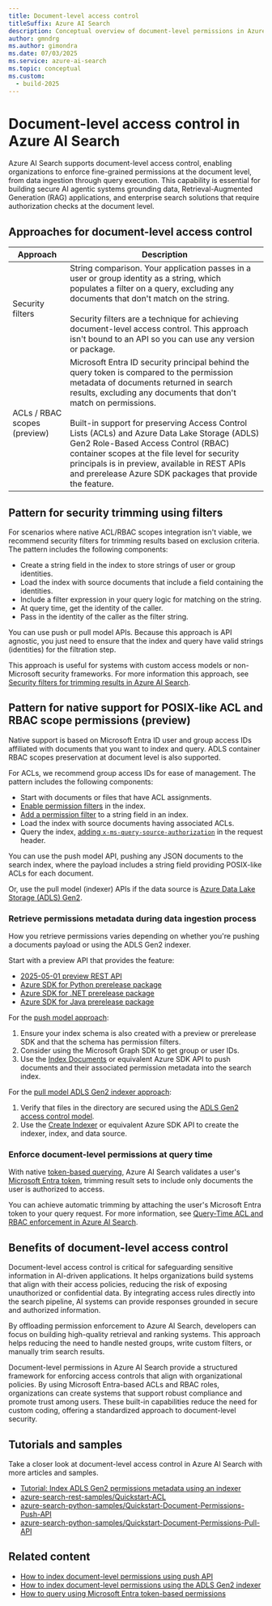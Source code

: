 ```yaml
---
title: Document-level access control
titleSuffix: Azure AI Search
description: Conceptual overview of document-level permissions in Azure AI Search.
author: gmndrg
ms.author: gimondra
ms.date: 07/03/2025
ms.service: azure-ai-search
ms.topic: conceptual
ms.custom:
  - build-2025
---
```

  
# Document-level access control in Azure AI Search  
  
Azure AI Search supports document-level access control, enabling organizations to enforce fine-grained permissions at the document level, from data ingestion through query execution. This capability is essential for building secure AI agentic systems grounding data, Retrieval-Augmented Generation (RAG) applications, and enterprise search solutions that require authorization checks at the document level.  
  
## Approaches for document-level access control

| Approach | Description |
|----------|-------------|
| Security filters | String comparison. Your application passes in a user or group identity as a string, which populates a filter on a query, excluding any documents that don't match on the string. <br><br>Security filters are a technique for achieving document-level access control. This approach isn't bound to an API so you can use any version or package. |
| ACLs / RBAC scopes (preview) | Microsoft Entra ID security principal behind the query token is compared to the permission metadata of documents returned in search results, excluding any documents that don't match on permissions. <br><br>Built-in support for preserving Access Control Lists (ACLs) and Azure Data Lake Storage (ADLS) Gen2 Role-Based Access Control (RBAC) container scopes at the file level for security principals is in preview, available in REST APIs and prerelease Azure SDK packages that provide the feature. |

## Pattern for security trimming using filters  

For scenarios where native ACL/RBAC scopes integration isn't viable, we recommend security filters for trimming results based on exclusion criteria. The pattern includes the following components:

- Create a string field in the index to store strings of user or group identities.
- Load the index with source documents that include a field containing the identities.
- Include a filter expression in your query logic for matching on the string.
- At query time, get the identity of the caller.
- Pass in the identity of the caller as the filter string.

You can use push or pull model APIs. Because this approach is API agnostic, you just need to ensure that the index and query have valid strings (identities) for the filtration step.

This approach is useful for systems with custom access models or non-Microsoft security frameworks. For more information this approach, see [Security filters for trimming results in Azure AI Search](search-security-trimming-for-azure-search.md).

## Pattern for native support for POSIX-like ACL and RBAC scope permissions (preview)

Native support is based on Microsoft Entra ID user and group access IDs affiliated with documents that you want to index and query. ADLS container RBAC scopes preservation at document level is also supported. 

For ACLs, we recommend group access IDs for ease of management. The pattern includes the following components:

- Start with documents or files that have ACL assignments.
- [Enable permission filters](/rest/api/searchservice/indexes/create-or-update?view=rest-searchservice-2025-05-01-preview&preserve-view=true#searchindexpermissionfilteroption) in the index.
- [Add a permission filter](/rest/api/searchservice/indexes/create-or-update?view=rest-searchservice-2025-05-01-preview&preserve-view=true#permissionfilter) to a string field in an index.
- Load the index with source documents having associated ACLs.
- Query the index, [adding `x-ms-query-source-authorization`](/rest/api/searchservice/documents/search-post?view=rest-searchservice-2025-05-01-preview&preserve-view=true#request-headers) in the request header.

You can use the push model API, pushing any JSON documents to the search index, where the payload includes a string field providing POSIX-like ACLs for each document.

Or, use the pull model (indexer) APIs if the data source is [Azure Data Lake Storage (ADLS) Gen2](/azure/storage/blobs/data-lake-storage-introduction).  
  
### Retrieve permissions metadata during data ingestion process

How you retrieve permissions varies depending on whether you're pushing a documents payload or using the ADLS Gen2 indexer.

Start with a preview API that provides the feature:

- [2025-05-01 preview REST API](/rest/api/searchservice/documents/?view=rest-searchservice-2025-05-01-preview&preserve-view=true)
- [Azure SDK for Python prerelease package](https://github.com/Azure/azure-sdk-for-python/blob/main/sdk/search/azure-search-documents/CHANGELOG.md#1160b12-2025-05-14)
- [Azure SDK for .NET prerelease package](https://github.com/Azure/azure-sdk-for-net/blob/main/sdk/search/Azure.Search.Documents/CHANGELOG.md#1170-beta4-2025-05-14)
- [Azure SDK for Java prerelease package](https://github.com/Azure/azure-sdk-for-java/blob/main/sdk/search/azure-search-documents/CHANGELOG.md#1180-beta7-2025-05-16)

For the [push model approach](search-index-access-control-lists-and-rbac-push-api.md):

1. Ensure your index schema is also created with a preview or prerelease SDK and that the schema has permission filters.
1. Consider using the Microsoft Graph SDK to get group or user IDs.
1. Use the [Index Documents](/rest/api/searchservice/documents/?view=rest-searchservice-2025-05-01-preview&preserve-view=true#indexdocumentsresult) or equivalent Azure SDK API to push documents and their associated permission metadata into the search index. 

For the [pull model ADLS Gen2 indexer approach](search-indexer-access-control-lists-and-role-based-access.md):

1. Verify that files in the directory are secured using the [ADLS Gen2 access control model](/azure/storage/blobs/data-lake-storage-access-control-model).
1. Use the [Create Indexer](/rest/api/searchservice/indexers/create?view=rest-searchservice-2025-05-01-preview&preserve-view=true) or equivalent Azure SDK API to create the indexer, index, and data source. 

### Enforce document-level permissions at query time

With native [token-based querying](https://aka.ms/azs-query-preserving-permissions), Azure AI Search validates a user's [Microsoft Entra token](/Entra/identity/devices/concept-tokens-microsoft-Entra-id), trimming result sets to include only documents the user is authorized to access. 

You can achieve automatic trimming by attaching the user's Microsoft Entra token to your query request. For more information, see [Query-Time ACL and RBAC enforcement in Azure AI Search](search-query-access-control-rbac-enforcement.md).

## Benefits of document-level access control  
  
Document-level access control is critical for safeguarding sensitive information in AI-driven applications. It helps organizations build systems that align with their access policies, reducing the risk of exposing unauthorized or confidential data. By integrating access rules directly into the search pipeline, AI systems can provide responses grounded in secure and authorized information.  

By offloading permission enforcement to Azure AI Search, developers can focus on building high-quality retrieval and ranking systems. This approach helps reducing the need to handle nested groups, write custom filters, or manually trim search results.  

Document-level permissions in Azure AI Search provide a structured framework for enforcing access controls that align with organizational policies. By using Microsoft Entra-based ACLs and RBAC roles, organizations can create systems that support robust compliance and promote trust among users. These built-in capabilities reduce the need for custom coding, offering a standardized approach to document-level security.  

## Tutorials and samples
  
Take a closer look at document-level access control in Azure AI Search with more articles and samples.

- [Tutorial: Index ADLS Gen2 permissions metadata using an indexer](tutorial-adls-gen2-indexer-acls.md)
- [azure-search-rest-samples/Quickstart-ACL](https://github.com/Azure-Samples/azure-search-rest-samples/tree/main/Quickstart-ACL)
- [azure-search-python-samples/Quickstart-Document-Permissions-Push-API](https://github.com/Azure-Samples/azure-search-python-samples/blob/main/Quickstart-Document-Permissions-Push-API)
- [azure-search-python-samples/Quickstart-Document-Permissions-Pull-API](https://github.com/Azure-Samples/azure-search-python-samples/blob/main/Quickstart-Document-Permissions-Pull-API)

## Related content

- [How to index document-level permissions using push API](search-index-access-control-lists-and-rbac-push-api.md)
- [How to index document-level permissions using the ADLS Gen2 indexer](search-indexer-access-control-lists-and-role-based-access.md)
- [How to query using Microsoft Entra token-based permissions](https://aka.ms/azs-query-preserving-permissions)
